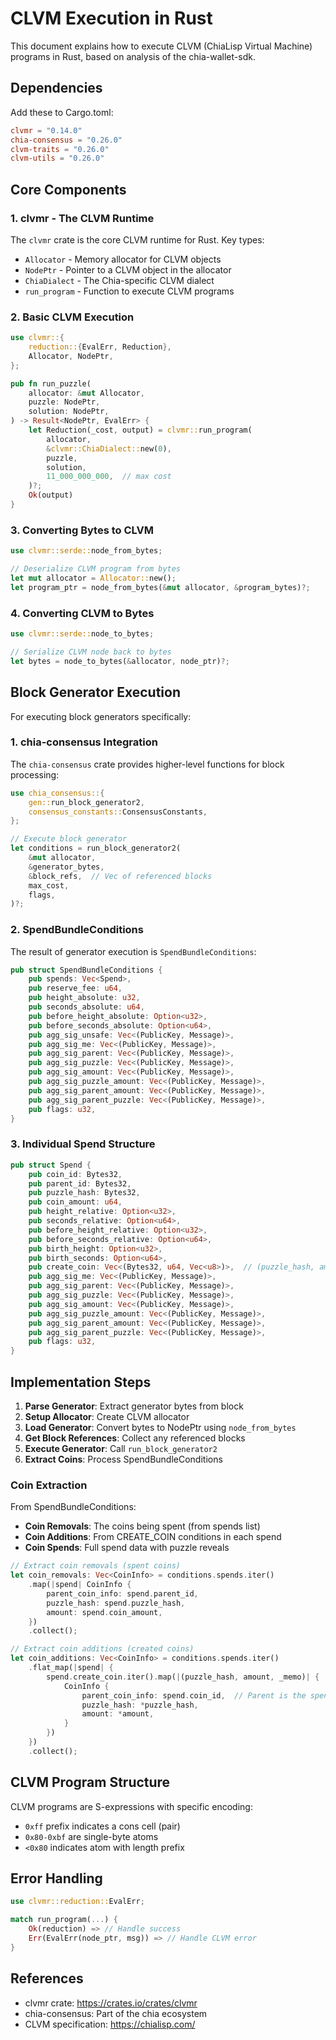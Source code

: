 # CLVM Execution in Rust

This document explains how to execute CLVM (ChiaLisp Virtual Machine) programs in Rust, based on analysis of the chia-wallet-sdk.

## Dependencies

Add these to Cargo.toml:
```toml
clvmr = "0.14.0"
chia-consensus = "0.26.0"
clvm-traits = "0.26.0"
clvm-utils = "0.26.0"
```

## Core Components

### 1. clvmr - The CLVM Runtime

The `clvmr` crate is the core CLVM runtime for Rust. Key types:
- `Allocator` - Memory allocator for CLVM objects
- `NodePtr` - Pointer to a CLVM object in the allocator
- `ChiaDialect` - The Chia-specific CLVM dialect
- `run_program` - Function to execute CLVM programs

### 2. Basic CLVM Execution

```rust
use clvmr::{
    reduction::{EvalErr, Reduction},
    Allocator, NodePtr,
};

pub fn run_puzzle(
    allocator: &mut Allocator,
    puzzle: NodePtr,
    solution: NodePtr,
) -> Result<NodePtr, EvalErr> {
    let Reduction(_cost, output) = clvmr::run_program(
        allocator,
        &clvmr::ChiaDialect::new(0),
        puzzle,
        solution,
        11_000_000_000,  // max cost
    )?;
    Ok(output)
}
```

### 3. Converting Bytes to CLVM

```rust
use clvmr::serde::node_from_bytes;

// Deserialize CLVM program from bytes
let mut allocator = Allocator::new();
let program_ptr = node_from_bytes(&mut allocator, &program_bytes)?;
```

### 4. Converting CLVM to Bytes

```rust
use clvmr::serde::node_to_bytes;

// Serialize CLVM node back to bytes
let bytes = node_to_bytes(&allocator, node_ptr)?;
```

## Block Generator Execution

For executing block generators specifically:

### 1. chia-consensus Integration

The `chia-consensus` crate provides higher-level functions for block processing:

```rust
use chia_consensus::{
    gen::run_block_generator2,
    consensus_constants::ConsensusConstants,
};

// Execute block generator
let conditions = run_block_generator2(
    &mut allocator,
    &generator_bytes,
    &block_refs,  // Vec of referenced blocks
    max_cost,
    flags,
)?;
```

### 2. SpendBundleConditions

The result of generator execution is `SpendBundleConditions`:
```rust
pub struct SpendBundleConditions {
    pub spends: Vec<Spend>,
    pub reserve_fee: u64,
    pub height_absolute: u32,
    pub seconds_absolute: u64,
    pub before_height_absolute: Option<u32>,
    pub before_seconds_absolute: Option<u64>,
    pub agg_sig_unsafe: Vec<(PublicKey, Message)>,
    pub agg_sig_me: Vec<(PublicKey, Message)>,
    pub agg_sig_parent: Vec<(PublicKey, Message)>,
    pub agg_sig_puzzle: Vec<(PublicKey, Message)>,
    pub agg_sig_amount: Vec<(PublicKey, Message)>,
    pub agg_sig_puzzle_amount: Vec<(PublicKey, Message)>,
    pub agg_sig_parent_amount: Vec<(PublicKey, Message)>,
    pub agg_sig_parent_puzzle: Vec<(PublicKey, Message)>,
    pub flags: u32,
}
```

### 3. Individual Spend Structure

```rust
pub struct Spend {
    pub coin_id: Bytes32,
    pub parent_id: Bytes32,
    pub puzzle_hash: Bytes32,
    pub coin_amount: u64,
    pub height_relative: Option<u32>,
    pub seconds_relative: Option<u64>,
    pub before_height_relative: Option<u32>,
    pub before_seconds_relative: Option<u64>,
    pub birth_height: Option<u32>,
    pub birth_seconds: Option<u64>,
    pub create_coin: Vec<(Bytes32, u64, Vec<u8>)>,  // (puzzle_hash, amount, memo)
    pub agg_sig_me: Vec<(PublicKey, Message)>,
    pub agg_sig_parent: Vec<(PublicKey, Message)>,
    pub agg_sig_puzzle: Vec<(PublicKey, Message)>,
    pub agg_sig_amount: Vec<(PublicKey, Message)>,
    pub agg_sig_puzzle_amount: Vec<(PublicKey, Message)>,
    pub agg_sig_parent_amount: Vec<(PublicKey, Message)>,
    pub agg_sig_parent_puzzle: Vec<(PublicKey, Message)>,
    pub flags: u32,
}
```

## Implementation Steps

1. **Parse Generator**: Extract generator bytes from block
2. **Setup Allocator**: Create CLVM allocator
3. **Load Generator**: Convert bytes to NodePtr using `node_from_bytes`
4. **Get Block References**: Collect any referenced blocks
5. **Execute Generator**: Call `run_block_generator2`
6. **Extract Coins**: Process SpendBundleConditions

### Coin Extraction

From SpendBundleConditions:
- **Coin Removals**: The coins being spent (from spends list)
- **Coin Additions**: From CREATE_COIN conditions in each spend
- **Coin Spends**: Full spend data with puzzle reveals

```rust
// Extract coin removals (spent coins)
let coin_removals: Vec<CoinInfo> = conditions.spends.iter()
    .map(|spend| CoinInfo {
        parent_coin_info: spend.parent_id,
        puzzle_hash: spend.puzzle_hash,
        amount: spend.coin_amount,
    })
    .collect();

// Extract coin additions (created coins)
let coin_additions: Vec<CoinInfo> = conditions.spends.iter()
    .flat_map(|spend| {
        spend.create_coin.iter().map(|(puzzle_hash, amount, _memo)| {
            CoinInfo {
                parent_coin_info: spend.coin_id,  // Parent is the spent coin
                puzzle_hash: *puzzle_hash,
                amount: *amount,
            }
        })
    })
    .collect();
```

## CLVM Program Structure

CLVM programs are S-expressions with specific encoding:
- `0xff` prefix indicates a cons cell (pair)
- `0x80-0xbf` are single-byte atoms
- `<0x80` indicates atom with length prefix

## Error Handling

```rust
use clvmr::reduction::EvalErr;

match run_program(...) {
    Ok(reduction) => // Handle success
    Err(EvalErr(node_ptr, msg)) => // Handle CLVM error
}
```

## References

- clvmr crate: https://crates.io/crates/clvmr
- chia-consensus: Part of the chia ecosystem
- CLVM specification: https://chialisp.com/ 